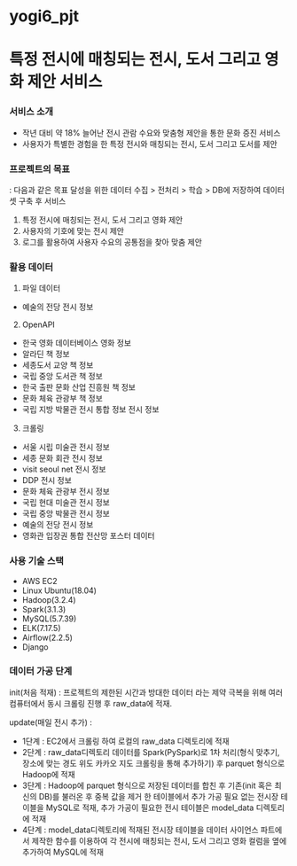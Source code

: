 # yogi6_pjt
# 특정 전시에 매칭되는 전시, 도서 그리고 영화 제안 서비스


### 서비스 소개
 - 작년 대비 약 18% 늘어난 전시 관람 수요와 맞춤형 제안을 통한 문화 증진 서비스 
 - 사용자가 특별한 경험을 한 특정 전시와 매칭되는 전시, 도서 그리고 도서를 제안
 
### 프로젝트의 목표
: 다음과 같은 목표 달성을 위한 데이터 수집 > 전처리 > 학습 > DB에 저장하여 데이터 셋 구축 후 서비스
1. 특정 전시에 매칭되는 전시, 도서 그리고 영화 제안
2. 사용자의 기호에 맞는 전시 제안
3. 로그를 활용하여 사용자 수요의 공통점을 찾아 맞춤 제안

### 활용 데이터
1. 파일 데이터
  - 예술의 전당 전시 정보
2. OpenAPI
  - 한국 영화 데이터베이스 영화 정보
  - 알라딘 책 정보
  - 세종도서 교양 책 정보
  - 국립 중앙 도서관 책 정보
  - 한국 출판 문화 산업 진흥원 책 정보
  - 문화 체육 관광부 책 정보
  - 국립 지방 박물관 전시 통합 정보 전시 정보
3. 크롤링
  - 서울 시립 미술관 전시 정보
  - 세종 문화 회관 전시 정보
  - visit seoul net 전시 정보
  - DDP 전시 정보
  - 문화 체육 관광부 전시 정보
  - 국립 현대 미술관 전시 정보
  - 국립 중앙 박물관 전시 정보
  - 예술의 전당 전시 정보
  - 영화관 입장권 통합 전산망 포스터 데이터
  
### 사용 기술 스택
 - AWS EC2
 - Linux Ubuntu(18.04)
 - Hadoop(3.2.4)
 - Spark(3.1.3)
 - MySQL(5.7.39)
 - ELK(7.17.5)
 - Airflow(2.2.5)
 - Django
 
### 데이터 가공 단계
init(처음 적재) : 프로젝트의 제한된 시간과 방대한 데이터 라는 제약 극복을 위해 여러 컴퓨터에서 동시 크롤링 진행 후 raw_data에 적재.

update(매일 전시 추가) :
 - 1단계 : EC2에서 크롤링 하여 로컬의 raw_data 디렉토리에 적재
 - 2단계 : raw_data디렉토리 데이터를 Spark(PySpark)로 1차  처리(형식 맞추기, 장소에 맞는 경도 위도 카카오 지도 크롤링을 통해 추가하기) 후 parquet 형식으로 Hadoop에 적재
 - 3단계 : Hadoop에 parquet 형식으로 저장된 데이터를 합친 후 기존(init 혹은 최신의 DB)를 불러온 후 중복 값을 제거 한 테이블에서 추가 가공 필요 없는 전시장 테이블을 MySQL로 적재,           추가 가공이 필요한 전시 테이블은 model_data 디렉토리에 적재
 - 4단계 : model_data디렉토리에 적재된 전시장 테이블을 데이터 사이언스 파트에서 제작한 함수를 이용하여 각 전시에 매칭되는 전시, 도서 그리고 영화 컬럼을 옆에 추가하여 MySQL에 적재






